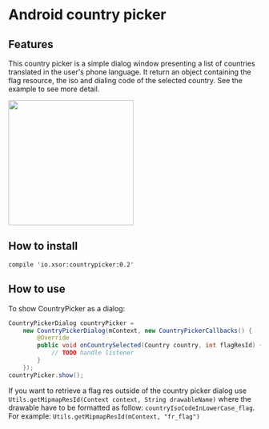 Android country picker
====================

## Features
This country picker is a simple dialog window presenting a list of countries
translated in the user's phone language. It return an object containing the flag
resource, the iso and dialing code of the selected country.
See the example to see more detail.


<img src="https://raw.githubusercontent.com/heetch/Android-country-picker/master/screenshots/screenshot_1.png" width="250">

## How to install

`compile 'io.xsor:countrypicker:0.2'`

## How to use

To show CountryPicker as a dialog:

```java
CountryPickerDialog countryPicker =
    new CountryPickerDialog(mContext, new CountryPickerCallbacks() {
        @Override
        public void onCountrySelected(Country country, int flagResId) {
            // TODO handle listener
        }
    });
countryPicker.show();
```

If you want to retrieve a flag res outside of the country picker dialog
use `Utils.getMipmapResId(Context context, String drawableName)` where
the drawable have to be formatted as follow: `countryIsoCodeInLowerCase_flag`.
For example:
    `Utils.getMipmapResId(mContext, "fr_flag")`
